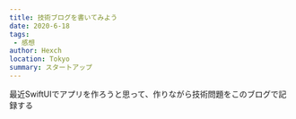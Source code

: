 ```yaml
---
title: 技術ブログを書いてみよう
date: 2020-6-18
tags: 
 - 感想
author: Hexch
location: Tokyo
summary: スタートアップ
---
```


最近SwiftUIでアプリを作ろうと思って、作りながら技術問題をこのブログで記録する

